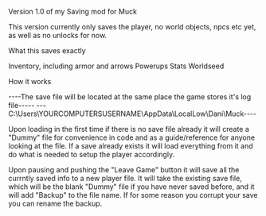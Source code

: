 Version 1.0 of my Saving mod for Muck

This version currently only saves the player, no world objects, npcs etc yet, as well as no unlocks for now.

What this saves exactly

Inventory, including armor and arrows
Powerups
Stats
Worldseed

How it works

----The save file will be located at the same place the game stores it's log file-----
        ---C:\Users\YOURCOMPUTERSUSERNAME\AppData\LocalLow\Dani\Muck----

Upon loading in the first time if there is no save file already it will create a "Dummy" file for convenience in code and as a guide/reference for anyone looking at the file. If a save already exists it will load everything from it and do what is needed to setup the player accordingly.

Upon pausing and pushing the "Leave Game" button it will save all the currntly saved info to a new player file. It will take the existing save file, which will be the blank "Dummy" file if you have never saved before, and it will add "Backup" to the file name. 
If for some reason you corrupt your save you can rename the backup.

